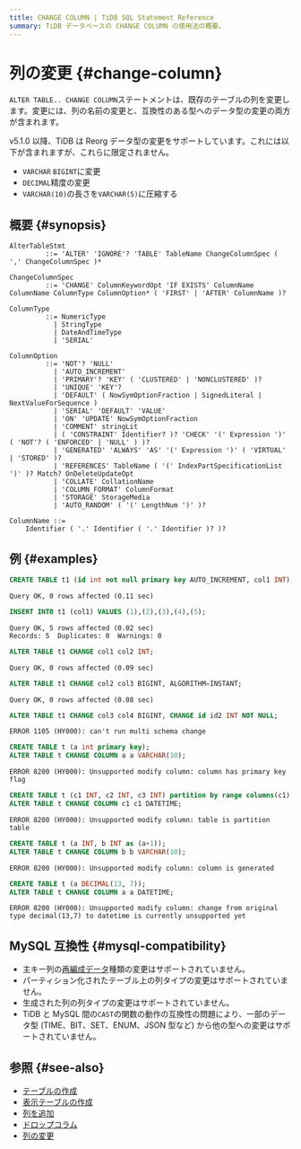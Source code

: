 ```yaml
---
title: CHANGE COLUMN | TiDB SQL Statement Reference
summary: TiDB データベースの CHANGE COLUMN の使用法の概要。
---
```


# 列の変更 {#change-column}

`ALTER TABLE.. CHANGE COLUMN`ステートメントは、既存のテーブルの列を変更します。変更には、列の名前の変更と、互換性のある型へのデータ型の変更の両方が含まれます。

v5.1.0 以降、TiDB は Reorg データ型の変更をサポートしています。これには以下が含まれますが、これらに限定されません。

-   `VARCHAR` `BIGINT`に変更
-   `DECIMAL`精度の変更
-   `VARCHAR(10)`の長さを`VARCHAR(5)`に圧縮する

## 概要 {#synopsis}

```ebnf+diagram
AlterTableStmt
         ::= 'ALTER' 'IGNORE'? 'TABLE' TableName ChangeColumnSpec ( ',' ChangeColumnSpec )*

ChangeColumnSpec
         ::= 'CHANGE' ColumnKeywordOpt 'IF EXISTS' ColumnName ColumnName ColumnType ColumnOption* ( 'FIRST' | 'AFTER' ColumnName )?

ColumnType
         ::= NumericType
           | StringType
           | DateAndTimeType
           | 'SERIAL'

ColumnOption
         ::= 'NOT'? 'NULL'
           | 'AUTO_INCREMENT'
           | 'PRIMARY'? 'KEY' ( 'CLUSTERED' | 'NONCLUSTERED' )?
           | 'UNIQUE' 'KEY'?
           | 'DEFAULT' ( NowSymOptionFraction | SignedLiteral | NextValueForSequence )
           | 'SERIAL' 'DEFAULT' 'VALUE'
           | 'ON' 'UPDATE' NowSymOptionFraction
           | 'COMMENT' stringLit
           | ( 'CONSTRAINT' Identifier? )? 'CHECK' '(' Expression ')' ( 'NOT'? ( 'ENFORCED' | 'NULL' ) )?
           | 'GENERATED' 'ALWAYS' 'AS' '(' Expression ')' ( 'VIRTUAL' | 'STORED' )?
           | 'REFERENCES' TableName ( '(' IndexPartSpecificationList ')' )? Match? OnDeleteUpdateOpt
           | 'COLLATE' CollationName
           | 'COLUMN_FORMAT' ColumnFormat
           | 'STORAGE' StorageMedia
           | 'AUTO_RANDOM' ( '(' LengthNum ')' )?

ColumnName ::=
    Identifier ( '.' Identifier ( '.' Identifier )? )?
```

## 例 {#examples}

```sql
CREATE TABLE t1 (id int not null primary key AUTO_INCREMENT, col1 INT);
```

    Query OK, 0 rows affected (0.11 sec)

```sql
INSERT INTO t1 (col1) VALUES (1),(2),(3),(4),(5);
```

    Query OK, 5 rows affected (0.02 sec)
    Records: 5  Duplicates: 0  Warnings: 0

```sql
ALTER TABLE t1 CHANGE col1 col2 INT;
```

    Query OK, 0 rows affected (0.09 sec)

```sql
ALTER TABLE t1 CHANGE col2 col3 BIGINT, ALGORITHM=INSTANT;
```

    Query OK, 0 rows affected (0.08 sec)

```sql
ALTER TABLE t1 CHANGE col3 col4 BIGINT, CHANGE id id2 INT NOT NULL;
```

    ERROR 1105 (HY000): can't run multi schema change

```sql
CREATE TABLE t (a int primary key);
ALTER TABLE t CHANGE COLUMN a a VARCHAR(10);
```

    ERROR 8200 (HY000): Unsupported modify column: column has primary key flag

```sql
CREATE TABLE t (c1 INT, c2 INT, c3 INT) partition by range columns(c1) ( partition p0 values less than (10), partition p1 values less than (maxvalue));
ALTER TABLE t CHANGE COLUMN c1 c1 DATETIME;
```

    ERROR 8200 (HY000): Unsupported modify column: table is partition table

```sql
CREATE TABLE t (a INT, b INT as (a+1));
ALTER TABLE t CHANGE COLUMN b b VARCHAR(10);
```

    ERROR 8200 (HY000): Unsupported modify column: column is generated

```sql
CREATE TABLE t (a DECIMAL(13, 7));
ALTER TABLE t CHANGE COLUMN a a DATETIME;
```

    ERROR 8200 (HY000): Unsupported modify column: change from original type decimal(13,7) to datetime is currently unsupported yet

## MySQL 互換性 {#mysql-compatibility}

-   主キー列の[再編成データ](/sql-statements/sql-statement-modify-column.md#reorg-data-change)種類の変更はサポートされていません。
-   パーティション化されたテーブル上の列タイプの変更はサポートされていません。
-   生成された列の列タイプの変更はサポートされていません。
-   TiDB と MySQL 間の`CAST`の関数の動作の互換性の問題により、一部のデータ型 (TIME、BIT、SET、ENUM、JSON 型など) から他の型への変更はサポートされていません。

## 参照 {#see-also}

-   [テーブルの作成](/sql-statements/sql-statement-create-table.md)
-   [表示テーブルの作成](/sql-statements/sql-statement-show-create-table.md)
-   [列を追加](/sql-statements/sql-statement-add-column.md)
-   [ドロップコラム](/sql-statements/sql-statement-drop-column.md)
-   [列の変更](/sql-statements/sql-statement-modify-column.md)
